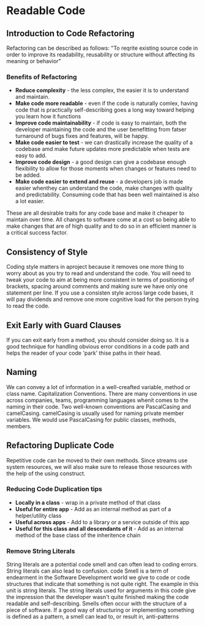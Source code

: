 # Readable Code

## Introduction to Code Refactoring

Refactoring can be described as follows: "To reqrite existing source code in order to improve its readability, reusability or structure without affecting its meaning or behavior"

### Benefits of Refactoring

- **Reduce complexity** - the less complex, the easier it is to understand and maintain.
- **Make code more readable** - even if the code is naturally comlex, having code that is practically self-describing goes a long way toward helping you learn how it functions
- **Improve code maintainability** - if code is easy to maintain, both the developer maintaining the code and the user benefitting from fatser turnaround of bugs fixes and features, will be happy.
- **Make code easier to test** - we can drastically increase the quality of a codebase amd make future updates more predictable when tests are easy to add.
- **Improve code design** - a good design can give a codebase enough flexibility to allow for those moments when changes or features need to be added.
- **Make code easier to extend and reuse** - a developers job is made easier whenthey can understand the code, make changes with quality and predictability. Consuming code that has been well maintained is also a lot easier.

These are all desirable traits for any code base and make it cheaper to maintain over time. All changes to software come at a cost so being able to make changes that are of high quality and to do so in an efficient manner is a critical success factor.

## Consistency of Style

Coding style matters in aproject because it removes one more thing to worry about as you try to read and understand the code. You will need to tweak your code to aim at being more consistent in terms of positioning of brackets, spacing around comments and making sure we have only one statement per line. If you use a consisten style across large code bases, it will pay dividends and remove one more cognitive load for the person trying to read the code.

## Exit Early with Guard Clauses

If you can exit early from a method, you should consider doing so. It is a good technique for handling obvious error conditions in a code path and helps the reader of your code 'park' thise paths in their head.

## Naming

We can convey a lot of information in a well-creafted variable, method or class name.
Capitalization Conventions. There are many conventions in use across companies, teams, programming languages whenit comes to the naming in their code. Two well-known conventions are PascalCasing and camelCasing. camelCasing is usually used for naming private member variables. We would use PascalCasing for public classes, methods, members.

## Refactoring Duplicate Code
Repetitive code can be moved to their own methods. Since streams use system resources, we will also make sure to release those resources with the help of the using construct.

### Reducing Code Duplication tips
 - **Locally in a class** - wrap in a private method of that class
 - **Useful for entire app** - Add as an internal method as part of a helper/utility class
 - **Useful across apps** - Add to a library or a service outside of this app
 - **Useful for this class and all descendants of it** - Add as an internal method of the base class of the inheritence chain

### Remove String Literals

String literals are a potential code smell and can often lead to coding errors. String literals can also lead to confusion. code Smell is a term of endearment in the Software Development world we give to code or code structures that indicate that something is not quite right. The example in this unit is string literals. The string literals used for arguments in this code give the impression that the developer wasn't quite finished making the code readable and self-describing. Smells often occur with the structure of a piece of software. If a good way of structuring or implementing something is defined as a pattern, a smell can lead to, or result in, anti-patterns